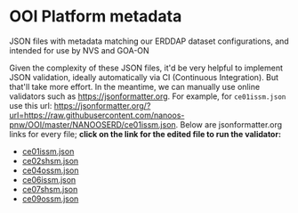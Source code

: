 # OOI Platform metadata

JSON files with metadata matching our ERDDAP dataset configurations, and intended for use by NVS and GOA-ON

Given the complexity of these JSON files, it'd be very helpful to implement JSON validation, ideally automatically via CI (Continuous Integration). But that'll take more effort. In the meantime, we can manually use online validators such as https://jsonformatter.org. For example, for `ce01issm.json` use this url: https://jsonformatter.org/?url=https://raw.githubusercontent.com/nanoos-pnw/OOI/master/NANOOSERD/ce01issm.json. Below are jsonformatter.org links for every file; **click on the link for the edited file to run the validator:**
- [ce01issm.json](https://jsonformatter.org/?url=https://raw.githubusercontent.com/nanoos-pnw/OOI/master/NANOOSERD/ce01issm.json)
- [ce02shsm.json](https://jsonformatter.org/?url=https://raw.githubusercontent.com/nanoos-pnw/OOI/master/NANOOSERD/ce02shsm.json)
- [ce04ossm.json](https://jsonformatter.org/?url=https://raw.githubusercontent.com/nanoos-pnw/OOI/master/NANOOSERD/ce04ossm.json)
- [ce06issm.json](https://jsonformatter.org/?url=https://raw.githubusercontent.com/nanoos-pnw/OOI/master/NANOOSERD/ce06issm.json)
- [ce07shsm.json](https://jsonformatter.org/?url=https://raw.githubusercontent.com/nanoos-pnw/OOI/master/NANOOSERD/ce07shsm.json)
- [ce09ossm.json](https://jsonformatter.org/?url=https://raw.githubusercontent.com/nanoos-pnw/OOI/master/NANOOSERD/ce09ossm.json)
